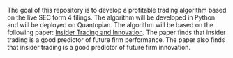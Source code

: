 The goal of this repository is to develop a profitable trading algorithm based on the live SEC form 4 filings. The algorithm will be developed in Python and will be deployed on Quantopian. The algorithm will be based on the following paper: [Insider Trading and Innovation](https://papers.ssrn.com/sol3/papers.cfm?abstract_id=2880285). The paper finds that insider trading is a good predictor of future firm performance. The paper also finds that insider trading is a good predictor of future firm innovation.

